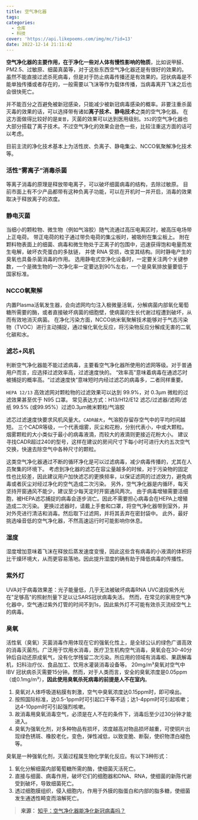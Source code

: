 ```yaml
---
title: 空气净化器
tags:
categories:
  - 仓库
  - 科技
cover: 'https://api.likepoems.com/img/mc/?id=13'
date: 2022-12-14 21:11:42
---
```



**空气净化器的主要作用，在于净化一些对人体有慢性影响的物质**，比如说甲醛、PM2.5、过敏原、细菌真菌等，对于这些东西空气净化器还是有很好的效果的。
虽然不能直接过滤杀死病毒，但是对于防止病毒传播还是有效果的。冠状病毒是不能单独传播或者存在的，一般需要以飞沫等作为载体传播，当病毒离开飞沫之后也会很快死亡。
<!--more-->
并不能百分之百避免被新冠感染，只能减少被新冠病毒感染的概率。非要注重杀菌灭毒的效果的话，可以选择带有诸如**离子技术、静电技术**之类的空气净化器。
在这方面做得比较好的是`夏普`，灭菌的效果可以达到医用级别。`352`的空气净化器也大部分搭载了离子技术。不过空气净化的效果会逊色一些，比较注重这方面的话可以考虑。

目前主流的净化技术基本上为活性炭、负离子、静电集尘、NCCO氧聚解净化技术等。

### 活性“雾离子”消毒杀菌

等离子消毒的原理是释放带电离子，可以破坏细菌病毒的结构，去除过敏原。
目前市面上有不少产品都带有这种负离子功能，可以在开机时一并开启，消毒的效果取决于释放离子的浓度。

### 静电灭菌

当细小的颗粒物、微生物（例如气溶胶）随气流通过高压电离区时，被高压电场带上正电荷。
带正电荷的粒子通过带负电荷的集尘板时，被吸附在集尘板上。
附在颗料物表面上的细菌、病毒和微生物处于正离子的包围中，迅速获得饱和电量而发生电解，破坏衣壳蛋白的多肽链， 并使 RNA 受损，改变其结构。同时静电产生的臭氧也具备杀菌消毒的作用。
选用静电式空净化设备时，一定要关注两个关键参数，一个是微生物的一次净化率一定要达到90%左右，一个是臭氧排放量要低于国家标准。

### NCCO氧聚解

内置Plasma活氧发生器，会向滤网均匀注入极微量活氧，分解病菌内部氧化葡萄糖所需要的酶，或者直接破坏病菌的细胞壁，使病菌的生长代谢过程遭到破坏，从而有效地消灭病菌。
在净化污染方面，NCCO纳米氧聚解技术能够对于气态污染物（TVOC）进行主动捕捉，通过催化氧化反应，将污染物反应分解成无害的二氧化碳和水。

### 滤芯+风机

判断空气净化器能不能过滤病毒，主要看空气净化器所使用的滤网等级。对于普通用户而言，应选择过滤效率高，过滤速度快的。
“效率高”意味着病毒在通滤芯时被捕捉的概率高。“过滤速度快”意味短时内经过滤芯的病毒多，二者同样重要。

`HEPA 12/13` 高效滤网对颗粒物的过滤效果可以达到 99.9%，对 0.3µm 微粒的过滤效果甚至优于 N95 口罩。
常见表达方式：H13/H12/E12 滤芯/过滤器/滤网/滤纸 99.5% (或99.95%）过滤0.3μm微米颗粒/气溶胶

滤芯过滤速度快要求风机风量大。`CADR越大`，气溶胶存留存空气中的平均时间越短。
三个CADR等级，一个代表烟雾，灰尘和花粉，分别代表小，中或大颗粒。
烟雾颗粒的大小类似于最小的病毒液滴，而较大的液滴则更接近花粉大小。
建议寻找CADR超过240的型号，这样在建议的房间尺寸下每小时可进行大约五次空气交换，快速去除空气中各种尺寸的颗粒。

这类空气净化器通过不断的循环净化是可以过滤病毒，减少病毒传播的，尤其在人员聚集的环境下。
考虑到净化器的滤芯在容尘量越多的时候，对于污染物的固定性也比较差，因此建议用户加快滤芯的更换频率，以保证滤网的过滤效力，避免病毒或者灰尘对经过净化的空气造成二次污染。
另外，空气净化器是内循环，每天坚持开窗通风不能少，建议至少每天定时开窗通风两次。
由于病毒增殖需要活细胞，被HEPA滤芯捕捉的病毒会逐步消亡。因此不需要担心病毒会在HEPA上增殖造成二次污染。
更换过滤器时，请戴上手套和口罩，将空气净化器带到室外，并对外壳进行清洁和消毒。然后取下过滤网，并将其丢弃在密封袋中。
此外，最好挑选噪音低的空气净化器，不然高速运行时可能影响你休息。

### 湿度

湿度增加意味着飞沫在释放后蒸发速度变慢，因此这些含有病毒的小液滴的体积将比干燥环境大，从而更容易落地。因此提升湿度的确有助于降低病毒的传播性。

### 紫外灯

UVA对于病毒效果差：光子能量低，几乎无法被破坏病毒RNA
UVC波段紫外光在"足够高"的照射剂量下足以让SARS冠状病毒失活。
然而，在常见的家用空气净化器中，空气通过紫外灯管的时间不到1s，因此紫外灯不可能有效杀灭流经空气上的病毒。

### 臭氧

活性氧（臭氧）灭菌消毒作用体现在它的强氧化性上，是全球公认的绿色广谱高效的消毒灭菌剂。广泛用于饮用水消毒，医疗卫生机构空气消毒，臭氧会在30-40分钟后自动还原成氧气，没有化学残留二次污染。所应用的领域有消毒柜、果蔬解毒机，妇科治疗仪、食品加工、饮用水灌装消毒设备等。
20mg/m³臭氧对空气中IBV 冠状病杀灭需要15分钟。然而，对于人类而言，安全的臭氧浓度是0.05ppm（或0.1mg/m³），**因此使用臭氧杀死病毒的前提是人不在室内**。
1. 臭氧对人体呼吸道粘膜有刺激，空气中臭氧浓度达0.15ppm时，即可嗅出。
2. 按照国际标准，达0.5-1ppm时可引起口干等不适；达1-4ppm时可引起咳嗽；达4-10ppm时可引起强烈咳嗽。
3. 故消毒用臭氧消毒空气，必须是在人不在的条件下，消毒后至少过30分钟才能进入。
4. 臭氧为强氧化剂，对多种物品有损坏，浓度越高对物品损坏越重，可使铜片出现绿色锈斑、橡胶老化，变色，弹性减低，以致变脆、断裂，使织物漂白褪色等。

臭氧是一种强氧化剂，灭菌过程属生物化学氧化反应。有以下3种形式：
1. 氧化分解细菌内部葡萄糖所需的酶，使细菌灭活死亡。
2. 直接与细菌、病毒作用，破坏它们的细胞器和DNA、RNA，使细菌的新陈代谢受到破坏，导致细菌死亡。
3. 透过细胞膜组织，侵入细胞内，作用于外膜的脂蛋白和内部的脂多糖，使细菌发生通透性畸变而溶解死亡。
  

>**来源：**
>[知乎：空气净化器能净化新冠病毒吗？](https://www.zhihu.com/question/371760486)